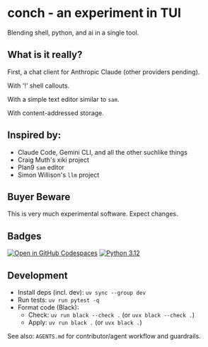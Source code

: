 # conch - an experiment in TUI

Blending shell, python, and ai in a single tool.

## What is it really?

First, a chat client for Anthropic Claude (other providers pending).

With '!' shell callouts.

With a simple text editor similar to `sam`.

With content-addressed storage.

## Inspired by:

- Claude Code, Gemini CLI, and all the other suchlike things
- Craig Muth's xiki project
- Plan9 `sam` editor
- Simon Willison's `llm` project

## Buyer Beware

This is very much experimental software. Expect changes.

## Badges

[![Open in GitHub Codespaces](https://github.com/codespaces/badge.svg)](https://codespaces.new/rsbohn/conch)
[![Python 3.12](https://img.shields.io/badge/python-3.12-blue.svg)](https://www.python.org/downloads/release/python-3120/)

## Development

- Install deps (incl. dev): `uv sync --group dev`
- Run tests: `uv run pytest -q`
- Format code (Black):
  - Check: `uv run black --check .` (or `uvx black --check .`)
  - Apply: `uv run black .` (or `uvx black .`)

See also: `AGENTS.md` for contributor/agent workflow and guardrails.

